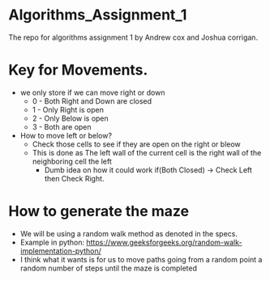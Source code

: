 # Algorithms_Assignment_1
The repo for algorithms assignment 1 by Andrew cox and Joshua corrigan.


# Key for Movements.
 - we only store if we can move right or down
   - 0 - Both Right and Down are closed
   - 1 - Only Right is open
   - 2 - Only Below is open
   - 3 - Both are open
 - How to move left or below? 
   - Check those cells to see if they are open on the right or bleow
   - This is done as The left wall of the current cell is the right wall of the neighboring cell the  left
     - Dumb idea on how it could work if(Both Closed) -> Check Left then Check Right.

# How to generate the maze
   - We will be using a random walk method as denoted in the specs. 
   - Example in python: https://www.geeksforgeeks.org/random-walk-implementation-python/
   - I think what it wants is for us to move paths going from a random point a random number of steps until the maze is completed